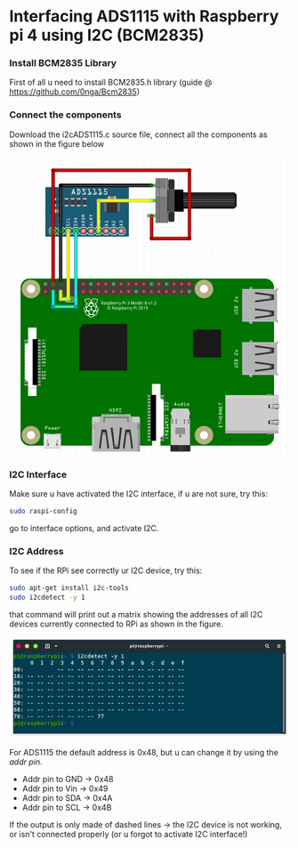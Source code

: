 # Interfacing ADS1115 with Raspberry pi 4 using I2C (BCM2835)

### Install BCM2835 Library
First of all u need to install BCM2835.h library (guide @ https://github.com/0nga/Bcm2835)

### Connect the components
Download the i2cADS1115.c source file, connect all the components as shown in the figure below

![Circuit](RPi-ADS1115-POT.png)

### I2C Interface

Make sure u have activated the I2C interface, if u are not sure, try this:

```bash
sudo raspi-config
```
go to interface options, and activate I2C.


### I2C Address
To see if the RPi see correctly ur I2C device, try this:

```bash
sudo apt-get install i2c-tools
sudo i2cdetect -y 1
```
that command will print out a matrix showing the addresses of all I2C devices currently connected to RPi as shown in the figure.

![Results of i2cdetect](i2cDetectExample.png)




For ADS1115 the default address is 0x48, but u can change it by using the *addr pin*.
- Addr pin to GND -> 0x48
- Addr pin to Vin -> 0x49
- Addr pin to SDA -> 0x4A 
- Addr pin to SCL -> 0x4B

If the output is only made of dashed lines -> the I2C device is not working, or isn't connected properly (or u forgot to activate I2C interface!) 








